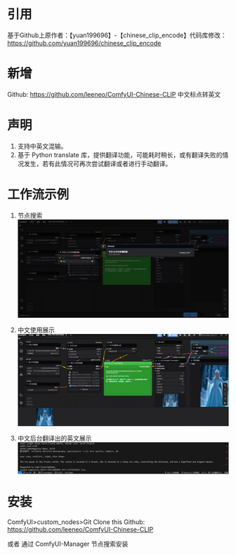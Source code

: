 # 引用
基于Github上原作者：【yuan199696】-【chinese_clip_encode】代码库修改：https://github.com/yuan199696/chinese_clip_encode

# 新增
Github: https://github.com/leeneo/ComfyUI-Chinese-CLIP
中文标点转英文

# 声明
1. 支持中英文混输。
2. 基于 Python translate 库，提供翻译功能，可能耗时稍长，或有翻译失败的情况发生，若有此情况可再次尝试翻译或者进行手动翻译。

# 工作流示例

1. 节点搜索
![img.png](assets/img.png)

2. 中文使用展示
![img2.png](assets/img2.png)

3. 中文后台翻译出的英文展示
![img3.png](assets/img3.png)


# 安装
ComfyUI>custom_nodes>Git Clone this Github: https://github.com/leeneo/ComfyUI-Chinese-CLIP

或者 通过 ComfyUI-Manager 节点搜索安装


